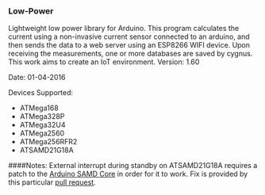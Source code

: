 ### Low-Power
Lightweight low power library for Arduino.
This program calculates the current using a non-invasive current sensor connected to an arduino, and then sends the data to a web server using an ESP8266 WIFI device. Upon receiving the measurements, one or more databases are saved by cygnus. This work aims to create an IoT environment.
Version: 1.60

Date: 01-04-2016

Devices Supported:
* ATMega168
* ATMega328P
* ATMega32U4
* ATMega2560
* ATMega256RFR2
* ATSAMD21G18A

####Notes:
External interrupt during standby on ATSAMD21G18A requires a patch to the <a href="https://github.com/arduino/ArduinoCore-samd">Arduino SAMD Core</a> in order for it to work. Fix is provided by this particular <a href="https://github.com/arduino/ArduinoCore-samd/pull/90">pull request</a>.
